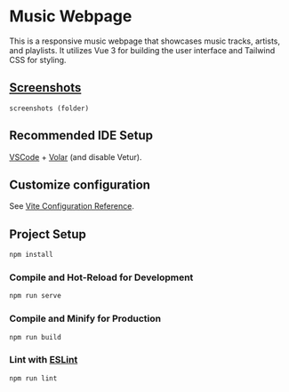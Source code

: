 # Music Webpage

This is a responsive music webpage that showcases music tracks, artists, and playlists. It utilizes Vue 3 for building the user interface and Tailwind CSS for styling.

## [Screenshots](https://github.com/AmmarNaeemJanjua/music-webpage/tree/main/screenshots)
```
screenshots (folder)
```

## Recommended IDE Setup

[VSCode](https://code.visualstudio.com/) + [Volar](https://marketplace.visualstudio.com/items?itemName=Vue.volar) (and disable Vetur).

## Customize configuration

See [Vite Configuration Reference](https://vitejs.dev/config/).

## Project Setup

```sh
npm install
```

### Compile and Hot-Reload for Development

```sh
npm run serve
```

### Compile and Minify for Production

```sh
npm run build
```

### Lint with [ESLint](https://eslint.org/)

```sh
npm run lint
```
